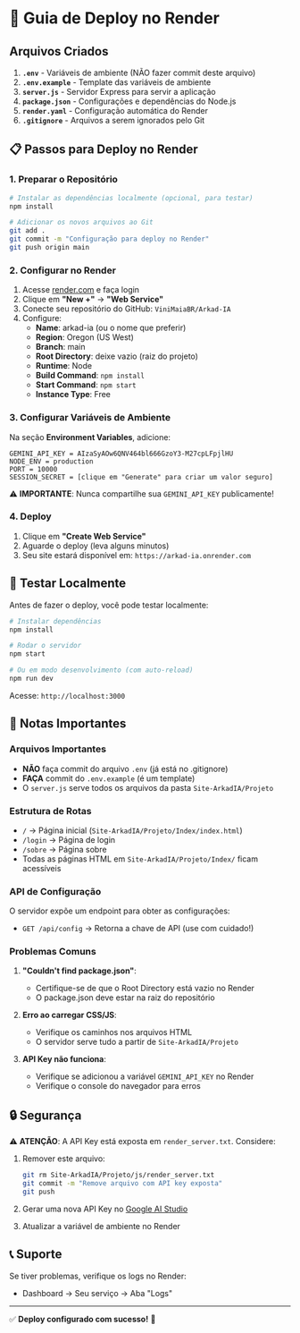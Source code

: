 # 🚀 Guia de Deploy no Render

## Arquivos Criados

1. **`.env`** - Variáveis de ambiente (NÃO fazer commit deste arquivo)
2. **`.env.example`** - Template das variáveis de ambiente
3. **`server.js`** - Servidor Express para servir a aplicação
4. **`package.json`** - Configurações e dependências do Node.js
5. **`render.yaml`** - Configuração automática do Render
6. **`.gitignore`** - Arquivos a serem ignorados pelo Git

## 📋 Passos para Deploy no Render

### 1. Preparar o Repositório

```bash
# Instalar as dependências localmente (opcional, para testar)
npm install

# Adicionar os novos arquivos ao Git
git add .
git commit -m "Configuração para deploy no Render"
git push origin main
```

### 2. Configurar no Render

1. Acesse [render.com](https://render.com) e faça login
2. Clique em **"New +"** → **"Web Service"**
3. Conecte seu repositório do GitHub: `ViniMaiaBR/Arkad-IA`
4. Configure:
   - **Name**: arkad-ia (ou o nome que preferir)
   - **Region**: Oregon (US West)
   - **Branch**: main
   - **Root Directory**: deixe vazio (raiz do projeto)
   - **Runtime**: Node
   - **Build Command**: `npm install`
   - **Start Command**: `npm start`
   - **Instance Type**: Free

### 3. Configurar Variáveis de Ambiente

Na seção **Environment Variables**, adicione:

```
GEMINI_API_KEY = AIzaSyAOw6QNV464bl666GzoY3-M27cpLFpjlHU
NODE_ENV = production
PORT = 10000
SESSION_SECRET = [clique em "Generate" para criar um valor seguro]
```

⚠️ **IMPORTANTE**: Nunca compartilhe sua `GEMINI_API_KEY` publicamente!

### 4. Deploy

1. Clique em **"Create Web Service"**
2. Aguarde o deploy (leva alguns minutos)
3. Seu site estará disponível em: `https://arkad-ia.onrender.com`

## 🧪 Testar Localmente

Antes de fazer o deploy, você pode testar localmente:

```bash
# Instalar dependências
npm install

# Rodar o servidor
npm start

# Ou em modo desenvolvimento (com auto-reload)
npm run dev
```

Acesse: `http://localhost:3000`

## 📝 Notas Importantes

### Arquivos Importantes

- **NÃO** faça commit do arquivo `.env` (já está no .gitignore)
- **FAÇA** commit do `.env.example` (é um template)
- O `server.js` serve todos os arquivos da pasta `Site-ArkadIA/Projeto`

### Estrutura de Rotas

- `/` → Página inicial (`Site-ArkadIA/Projeto/Index/index.html`)
- `/login` → Página de login
- `/sobre` → Página sobre
- Todas as páginas HTML em `Site-ArkadIA/Projeto/Index/` ficam acessíveis

### API de Configuração

O servidor expõe um endpoint para obter as configurações:
- `GET /api/config` → Retorna a chave de API (use com cuidado!)

### Problemas Comuns

1. **"Couldn't find package.json"**: 
   - Certifique-se de que o Root Directory está vazio no Render
   - O package.json deve estar na raiz do repositório

2. **Erro ao carregar CSS/JS**:
   - Verifique os caminhos nos arquivos HTML
   - O servidor serve tudo a partir de `Site-ArkadIA/Projeto`

3. **API Key não funciona**:
   - Verifique se adicionou a variável `GEMINI_API_KEY` no Render
   - Verifique o console do navegador para erros

## 🔒 Segurança

⚠️ **ATENÇÃO**: A API Key está exposta em `render_server.txt`. Considere:

1. Remover este arquivo:
   ```bash
   git rm Site-ArkadIA/Projeto/js/render_server.txt
   git commit -m "Remove arquivo com API key exposta"
   git push
   ```

2. Gerar uma nova API Key no [Google AI Studio](https://makersuite.google.com/app/apikey)

3. Atualizar a variável de ambiente no Render

## 📞 Suporte

Se tiver problemas, verifique os logs no Render:
- Dashboard → Seu serviço → Aba "Logs"

---

✅ **Deploy configurado com sucesso!** 🎉

